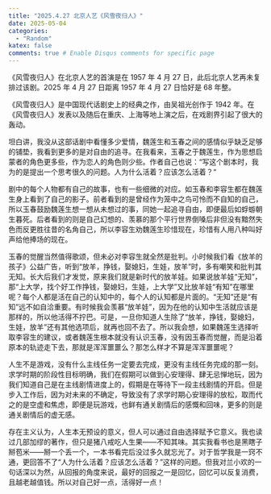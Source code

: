 ```yaml
---
title: "2025.4.27 北京人艺《风雪夜归人》"
date: 2025-05-04
categories:
  - "Random"
katex: false
comments: true # Enable Disqus comments for specific page
---
```


《风雪夜归人》在北京人艺的首演是在 1957 年 4 月 27 日，此后北京人艺再未复排过该剧。2025 年 4 月 27 日距离 1957 年 4 月 27 日恰好是 68 年整。

<!--more-->

《风雪夜归人》是中国现代话剧史上的经典之作，由吴祖光创作于 1942 年。在《风雪夜归人》发表以及随后在重庆、上海等地上演之后，在戏剧界引起了很大的轰动。

坦白讲，我没从这部话剧中看懂多少爱情，魏莲生和玉春之间的感情似乎缺乏足够的铺垫，我看到更多的是对自由的追寻。在我看来，玉春之于魏莲生，作为思想启蒙者的角色更多些，作为恋人的角色则少些。作者自己也说：“写这个剧本时，我为的是提出一个思考很久的问题。人为什么活着？应该怎么活着？“

剧中的每个人物都有自己的故事，也有一些细微的对应。如玉春和李容生都在魏莲生身上看到了自己的影子。前者看到的是曾经作为笼中之鸟可怜而不自知的自己，所以玉春鼓励魏莲生想一想从未想过的事，同她一起追寻自由，即便最后如蜉蝣朝生暮死。后者看到的则是自己幻想的、羡慕的那个平行世界倒嗓后非但没有黯然失色而反更胜往昔的名角自己，所以李容生劝魏莲生珍惜现在，珍惜有人用八种叫好声给他捧场的现在。

玉春的觉醒当然值得歌颂，但未必对李容生就全然是批判。小时候我们看《放羊的孩子》公益广告，听到“放羊，挣钱，娶媳妇，生娃，放羊”时，多有嘲笑和批判其无知。长大后我们才发觉，原来我们就是新时代的放羊娃。如果说放羊娃“无知”，那“上大学，找个好工作挣钱，娶媳妇，生娃，上大学”又比放羊娃“有知”在哪里呢？每个人都是活在自己的认知中的，每个人的认知都是片面的。“无知”还是“有知”远不如自洽重要。有时候我会羡慕“放羊娃”，因为在他的认知中生活就应该是那样的，所以他活得不拧巴。可是，一旦你知道人生除了“放羊，挣钱，娶媳妇，生娃，放羊”还有其他选项后，就再也回不去了。所以我会想，如果魏莲生选择听取李容生的建议，或者魏莲生根本就没有认识玉春，没有因玉春而觉醒，而是沿着原本的轨迹走下去，那就是浑浑噩噩么？那怎么样才不算是浑浑噩噩呢？

人生不是游戏，没有什么主线任务一定要去完成，更没有主线任务完成的那一刻。求学时期的阶段性目标明确，我们在假期可以做到心安理得、肆无忌惮地玩，因为我们知道自己是在主线剧情进度上的，假期是在等待下一段主线剧情的开启。但是步入工作后，因为对未来的不确定，导致没有了求学时期心安理得的放松，取而代之的是空虚和焦虑，即便是玩游戏，也鲜有通关剧情后的感慨和回味，更多的则是通关剧情后的虚无感。

存在主义认为，人生本无预设的意义，但人可以通过自由选择赋予它意义。我也读过几部加缪的著作，但只是猪八戒吃人生果——不知其味。其实我看书也是黑瞎子掰苞米——掰一个丢一个，一本书看完后没过多久就忘光了。对于哲学我是一窍不通，更回答不了“人为什么活着？应该怎么活着？”这样的问题。但我对兰小欢的一句话深以为然，从回报的角度来说，最好的回报之一是回忆，回忆可以反复消费，且越老越值钱。所以对自己好一点，活得好一点！
